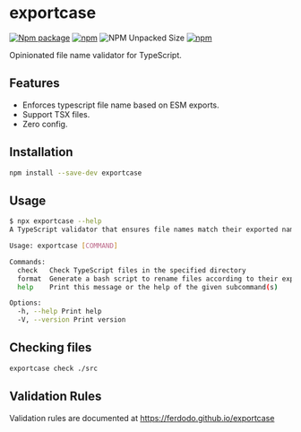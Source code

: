 # exportcase

[![Npm package](https://img.shields.io/npm/v/exportcase.svg)](https://www.npmjs.com/package/exportcase)
[![npm](https://img.shields.io/npm/dw/exportcase)](https://www.npmjs.com/package/exportcase)
![NPM Unpacked Size](https://img.shields.io/npm/unpacked-size/exportcase)
[![npm](https://img.shields.io/badge/website-🌐-blue)](https://ferdodo.github.io/exportcase)

Opinionated file name validator for TypeScript.

## Features

- Enforces typescript file name based on ESM exports.
- Support TSX files.
- Zero config.

## Installation

```bash
npm install --save-dev exportcase
```

## Usage

```bash
$ npx exportcase --help
A TypeScript validator that ensures file names match their exported name

Usage: exportcase [COMMAND]

Commands:
  check   Check TypeScript files in the specified directory
  format  Generate a bash script to rename files according to their exports
  help    Print this message or the help of the given subcommand(s)

Options:
  -h, --help Print help
  -V, --version Print version
```

## Checking files

```bash
exportcase check ./src
```

## Validation Rules

Validation rules are documented at https://ferdodo.github.io/exportcase